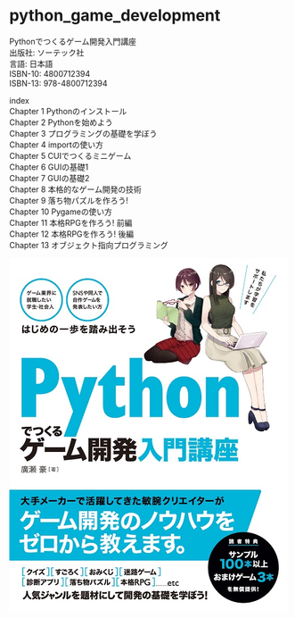 # python_game_development
Pythonでつくるゲーム開発入門講座  
出版社: ソーテック社  
言語: 日本語  
ISBN-10: 4800712394  
ISBN-13: 978-4800712394  

index  
Chapter 1 Pythonのインストール  
Chapter 2 Pythonを始めよう  
Chapter 3 プログラミングの基礎を学ぼう  
Chapter 4 importの使い方  
Chapter 5 CUIでつくるミニゲーム  
Chapter 6 GUIの基礎1   
Chapter 7 GUIの基礎2   
Chapter 8 本格的なゲーム開発の技術  
Chapter 9 落ち物パズルを作ろう!   
Chapter 10 Pygameの使い方  
Chapter 11 本格RPGを作ろう! 前編  
Chapter 12 本格RPGを作ろう! 後編  
Chapter 13 オブジェクト指向プログラミング  

![pyGameDev](https://github.com/chc1129/image/blob/master/python_game_development/pyGameDev.png)
